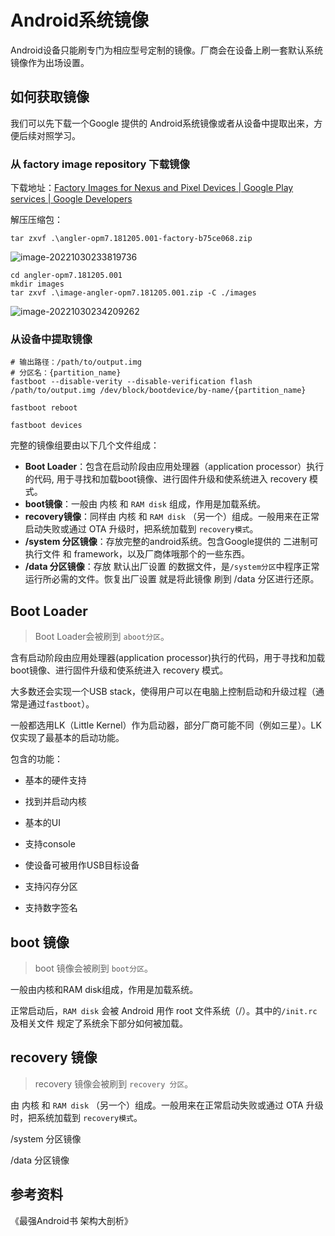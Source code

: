 # Android系统镜像

Android设备只能刷专门为相应型号定制的镜像。厂商会在设备上刷一套默认系统镜像作为出场设置。

## 如何获取镜像

我们可以先下载一个Google 提供的 Android系统镜像或者从设备中提取出来，方便后续对照学习。

### 从 factory image repository 下载镜像

下载地址：[Factory Images for Nexus and Pixel Devices  | Google Play services  | Google Developers](https://developers.google.com/android/images?hl=zh-cn)

解压压缩包：

```shell
tar zxvf .\angler-opm7.181205.001-factory-b75ce068.zip
```

![image-20221030233819736](./Android%E7%B3%BB%E7%BB%9F%E9%95%9C%E5%83%8F.assets/image-20221030233819736.png)

```shell
cd angler-opm7.181205.001
mkdir images
tar zxvf .\image-angler-opm7.181205.001.zip -C ./images
```

![image-20221030234209262](./Android%E7%B3%BB%E7%BB%9F%E9%95%9C%E5%83%8F.assets/image-20221030234209262.png)

### 从设备中提取镜像

```shell
# 输出路径：/path/to/output.img
# 分区名：{partition_name}
fastboot --disable-verity --disable-verification flash /path/to/output.img /dev/block/bootdevice/by-name/{partition_name}

fastboot reboot

fastboot devices
```

完整的镜像组要由以下几个文件组成：

* **Boot Loader**：包含在启动阶段由应用处理器（application processor）执行的代码, 用于寻找和加载boot镜像、进行固件升级和使系统进入 recovery 模式。
* **boot镜像**：一般由 内核 和 `RAM disk` 组成，作用是加载系统。
* **recovery镜像**：同样由 内核 和  `RAM disk` （另一个）组成。一般用来在正常启动失败或通过 OTA 升级时，把系统加载到 `recovery模式`。
* **/system 分区镜像**：存放完整的android系统。包含Google提供的 二进制可执行文件 和 framework，以及厂商体哦那个的一些东西。
* **/data 分区镜像**：存放 默认出厂设置 的数据文件，是`/system分区`中程序正常运行所必需的文件。恢复出厂设置 就是将此镜像 刷到 /data 分区进行还原。

## Boot Loader

> Boot Loader会被刷到 `aboot分区`。

含有启动阶段由应用处理器(application processor)执行的代码，用于寻找和加载boot镜像、进行固件升级和使系统进入 recovery 模式。

大多数还会实现一个USB stack，使得用户可以在电脑上控制启动和升级过程（通常是通过`fastboot`）。

一般都选用LK（Little Kernel）作为启动器，部分厂商可能不同（例如三星）。LK仅实现了最基本的启动功能。

包含的功能：

- 基本的硬件支持 

- 找到并启动内核

- 基本的UI

- 支持console

- 使设备可被用作USB目标设备

- 支持闪存分区

- 支持数字签名

## boot 镜像

> boot 镜像会被刷到 `boot分区`。

一般由内核和RAM disk组成，作用是加载系统。

正常启动后，`RAM disk` 会被 Android 用作 root 文件系统（/）。其中的`/init.rc`及相关文件 规定了系统余下部分如何被加载。



## recovery 镜像

> recovery 镜像会被刷到 `recovery 分区`。

由 内核 和  `RAM disk` （另一个）组成。一般用来在正常启动失败或通过 OTA 升级时，把系统加载到 `recovery模式`。



/system 分区镜像

/data 分区镜像



## 参考资料

《最强Android书 架构大剖析》
